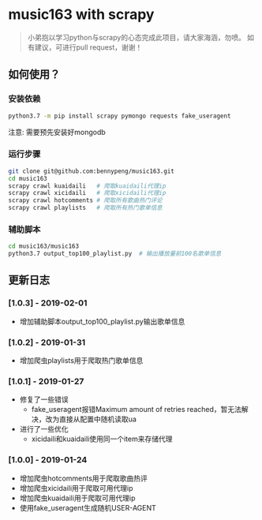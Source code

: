 # music163 with scrapy
> 小弟抱以学习python与scrapy的心态完成此项目，请大家海涵，勿喷。
> 如有建议，可进行pull request，谢谢！

## 如何使用？

### 安装依赖
```sh
python3.7 -m pip install scrapy pymongo requests fake_useragent
```

注意: 需要预先安装好mongodb

### 运行步骤
```sh
git clone git@github.com:bennypeng/music163.git
cd music163
scrapy crawl kuaidaili   # 爬取kuaidaili代理ip
scrapy crawl xicidaili   # 爬取xicidaili代理ip
scrapy crawl hotcomments # 爬取所有歌曲热门评论
scrapy crawl playlists   # 爬取所有热门歌单信息
```
### 辅助脚本
```sh
cd music163/music163
python3.7 output_top100_playlist.py  # 输出播放量前100名歌单信息
```

## 更新日志
### [1.0.3] - 2019-02-01
- 增加辅助脚本output_top100_playlist.py输出歌单信息
### [1.0.2] - 2019-01-31
- 增加爬虫playlists用于爬取热门歌单信息
### [1.0.1] - 2019-01-27
- 修复了一些错误
    - fake_useragent报错Maximum amount of retries reached，暂无法解决，改为直接从配置中随机读取ua
- 进行了一些优化
    - xicidaili和kuaidaili使用同一个item来存储代理
### [1.0.0] - 2019-01-24
- 增加爬虫hotcomments用于爬取歌曲热评
- 增加爬虫xicidaili用于爬取可用代理ip
- 增加爬虫kuaidaili用于爬取可用代理ip
- 使用fake_useragent生成随机USER-AGENT

